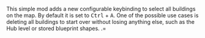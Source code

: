 This simple mod adds a new configurable keybinding to select all buildings on the map. By
default it is set to <kbd>Ctrl</kbd> + <kbd>A</kbd>. One of the possible use cases is
deleting all buildings to start over without losing anything else, such as the Hub level
or stored blueprint shapes. .=
